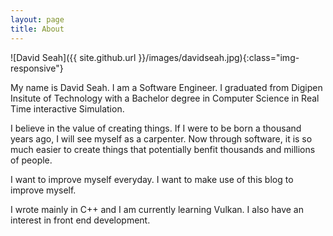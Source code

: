 ```yaml
---
layout: page
title: About
---
```


![David Seah]({{ site.github.url }}/images/davidseah.jpg){:class="img-responsive"}

My name is David Seah. I am a Software Engineer. 
I graduated from Digipen Insitute of Technology with a Bachelor degree in Computer Science in Real Time interactive Simulation.

I believe in the value of creating things. If I were to be born a thousand years ago, I will see myself as a carpenter. 
Now through software, it is so much easier to create things that potentially benfit thousands and millions of people.

I want to improve myself everyday. I want to make use of this blog to improve myself. 

I wrote mainly in C++ and I am currently learning Vulkan. I also have an interest in front end development. 

